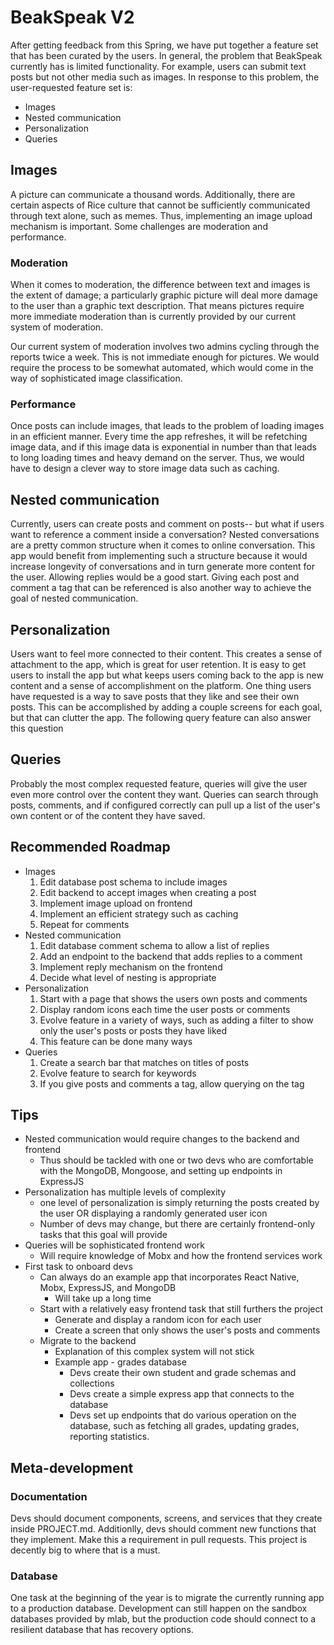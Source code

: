 # BeakSpeak V2

After getting feedback from this Spring, we have put together a feature set that
has been curated by the users. In general, the problem that BeakSpeak currently
has is limited functionality. For example, users can submit text posts but not other
media such as images. In response to this problem, the user-requested feature
set is: 

+ Images
+ Nested communication
+ Personalization
+ Queries

## Images

A picture can communicate a thousand words. Additionally, there are certain
aspects of Rice culture that cannot be sufficiently communicated through text
alone, such as memes. Thus, implementing an image upload mechanism is important.
Some challenges are moderation and performance.

### Moderation

When it comes to moderation, the difference between text and images is the
extent of damage; a particularly graphic picture will deal more damage to the
user than a graphic text description. That means pictures require more immediate
moderation than is currently provided by our current system of moderation.

Our current system of moderation involves two admins cycling through the reports
twice a week. This is not immediate enough for pictures. We would require the
process to be somewhat automated, which would come in the way of sophisticated
image classification.

### Performance

Once posts can include images, that leads to the problem of loading images in an
efficient manner. Every time the app refreshes, it will be refetching image
data, and if this image data is exponential in number than that leads to long
loading times and heavy demand on the server. Thus, we would have to design a
clever way to store image data such as caching.

## Nested communication

Currently, users can create posts and comment on posts-- but what if users want
to reference a comment inside a conversation? Nested conversations are a pretty
common structure when it comes to online conversation. This app would benefit
from implementing such a structure because it would increase longevity of
conversations and in turn generate more content for the user. Allowing replies
would be a good start. Giving each post and comment a tag that can be referenced
is also another way to achieve the goal of nested communication.

## Personalization

Users want to feel more connected to their content. This creates a sense of
attachment to the app, which is great for user retention. It is easy to get
users to install the app but what keeps users coming back to the app is new
content and a sense of accomplishment on the platform. One thing users have
requested is a way to save posts that they like and see their own posts. This
can be accomplished by adding a couple screens for each goal, but that can
clutter the app. The following query feature can also answer this question

## Queries

Probably the most complex requested feature, queries will give the user even
more control over the content they want. Queries can search through posts,
comments, and if configured correctly can pull up a list of the user's own
content or of the content they have saved.

## Recommended Roadmap

+ Images 
    1. Edit database post schema to include images
    2. Edit backend to accept images when creating a post
    3. Implement image upload on frontend
    4. Implement an efficient strategy such as caching
    5. Repeat for comments
+ Nested communication
    1. Edit database comment schema to allow a list of replies
    2. Add an endpoint to the backend that adds replies to a comment
    3. Implement reply mechanism on the frontend
    4. Decide what level of nesting is appropriate
+ Personalization
    1. Start with a page that shows the users own posts and comments
    2. Display random icons each time the user posts or comments
    3. Evolve feature in a variety of ways, such as adding a filter to show only
       the user's posts or posts they have liked
    4. This feature can be done many ways
+ Queries
    1. Create a search bar that matches on titles of posts
    2. Evolve feature to search for keywords
    3. If you give posts and comments a tag, allow querying on the tag

## Tips

+ Nested communication would require changes to the backend and frontend
    + Thus should be tackled with one or two devs who are comfortable with the
      MongoDB, Mongoose, and setting up endpoints in ExpressJS
+ Personalization has multiple levels of complexity
    + one level of personalization is simply returning the posts created by the
      user OR displaying a randomly generated user icon
    + Number of devs may change, but there are certainly frontend-only tasks
      that this goal will provide
+ Queries will be sophisticated frontend work
    + Will require knowledge of Mobx and how the frontend services work
+ First task to onboard devs
    + Can always do an example app that incorporates React Native, Mobx,
        ExpressJS, and MongoDB
        + Will take up a long time
    + Start with a relatively easy frontend task that still furthers the project
        + Generate and display a random icon for each user
        + Create a screen that only shows the user's posts and comments
    + Migrate to the backend
        + Explanation of this complex system will not stick
        + Example app - grades database
            + Devs create their own student and grade schemas and collections
            + Devs create a simple express app that connects to the database
            + Devs set up endpoints that do various operation on the database,
              such as fetching all grades, updating grades, reporting
              statistics.
              
## Meta-development

### Documentation

Devs should document components, screens, and services that
they create inside PROJECT.md. Additionlly, devs should comment new functions
that they implement. Make this a requirement in pull requests. This project is decently big to
where that is a must.

### Database

One task at the beginning of the year is to migrate the currently running app to
a production database. Development can still happen on the sandbox databases
provided by mlab, but the production code should connect to a resilient
database that has recovery options. 
